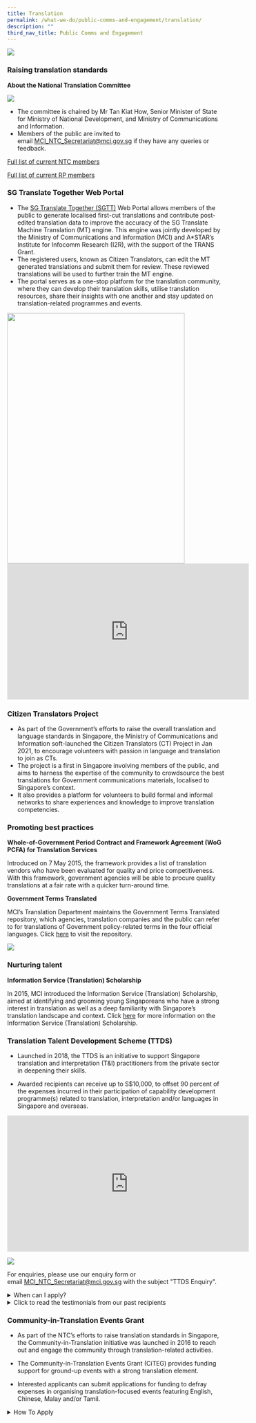 ```yaml
---
title: Translation
permalink: /what-we-do/public-comms-and-engagement/translation/
description: ""
third_nav_title: Public Comms and Engagement
---
```

![](/images/TD/ifg%201_ntc%20banner_mci%20website%20revamp%202023.png)
### Raising translation standards

**About the National Translation Committee**

![](/images/TD/ifg%202_ntc%20and%20rp%20ifg_mci%20website%20revamp%202023.png)

* The committee is chaired by&nbsp;Mr Tan Kiat How, Senior Minister of State for Ministry of National Development, and Ministry of Communications and Information.
* Members of the public are invited to email&nbsp;[MCI_NTC_Secretariat@mci.gov.sg](mailto:MCI_NTC_Secretariat@mci.gov.sg) if they have any queries or feedback.

[Full list of current NTC members](/files/Translation/ntc%205th%20term%20ntc%20cvs_080523.pdf)

[Full list of current RP members](/files/Translation/resource%20panels%205th%20term%20cvs_080523.pdf)

### SG Translate Together Web Portal

* The [SG Translate Together (SGTT)](https://www.sgtranslatetogether.gov.sg/) Web Portal allows members of the public to generate localised first-cut translations and contribute post-edited translation data to improve the accuracy of the SG Translate Machine Translation (MT) engine. This engine was jointly developed by the Ministry of Communications and Information (MCI) and A\*STAR’s Institute for Infocomm Research (I2R), with the support of the TRANS Grant. 
* The registered users, known as Citizen Translators, can edit the MT generated translations and submit them for review. These reviewed translations will be used to further train the MT engine.
* The portal serves as a one-stop platform for the translation community, where they can develop their translation skills, utilise translation resources, share their insights with one another and stay updated on translation-related programmes and events. 

<img style="height:580px; width:411px;" src="/images/TD/sgtt%20edm.jpg">

<iframe allowfullscreen="" allow="accelerometer; autoplay; clipboard-write; encrypted-media; gyroscope; picture-in-picture; web-share" frameborder="0" title="YouTube video player" src="https://www.youtube.com/embed/-OYRSf0Kx_Y" height="315" width="560"></iframe>

### Citizen Translators Project

* As part of the Government’s efforts to raise the overall translation and language standards in Singapore, the Ministry of Communications and Information soft-launched the Citizen Translators (CT) Project in Jan 2021, to encourage volunteers with passion in language and translation to join as CTs. 
* The project is a first in Singapore involving members of the public, and aims to harness the expertise of the community to crowdsource the best translations for Government communications materials, localised to Singapore’s context. 
* It also provides a platform for volunteers to build formal and informal networks to share experiences and knowledge to improve translation competencies.
 
### Promoting best practices

**Whole-of-Government Period Contract and Framework Agreement (WoG PCFA) for Translation Services**

Introduced on 7 May 2015, the framework provides a list of translation vendors who have been evaluated for quality and price competitiveness. With this framework, government agencies will be able to procure quality translations at a fair rate with a quicker turn-around time.

**Government Terms Translated**

MCI’s Translation Department maintains the Government Terms Translated repository, which agencies, translation companies and the public can refer to for translations of Government policy-related terms in the four official languages. Click [here](https://www.translatedterms.gov.sg/)&nbsp;to visit the repository. 

![](/images/TD/ifg%203_gtt%20ifg_mci%20website%20revamp%202023.png)

### Nurturing talent

**Information Service (Translation) Scholarship** 

In 2015, MCI introduced the Information Service (Translation) Scholarship, aimed at identifying and grooming young Singaporeans who have a strong interest in translation as well as a deep familiarity with Singapore’s translation landscape and context. Click [here](/join-us/scholarship/overview/) for more information on the Information Service (Translation) Scholarship.

### Translation Talent Development Scheme (TTDS)

* Launched in 2018, the TTDS is an initiative to support Singapore translation and interpretation (T&amp;I) practitioners from the private sector in deepening their skills. 

* Awarded recipients can receive up to S$10,000, to offset 90 percent of the expenses incurred in their participation of capability development programme(s) related to translation, interpretation and/or languages in Singapore and overseas. 

<iframe allowfullscreen="" allow="accelerometer; autoplay; clipboard-write; encrypted-media; gyroscope; picture-in-picture; web-share" frameborder="0" title="YouTube video player" src="https://www.youtube.com/embed/fnbfRZbJQto" height="315" width="560"></iframe>

![](/images/TD/ttds%20brochure.png)

For enquiries, please use our&nbsp;enquiry form&nbsp;or email&nbsp;[MCI_NTC_Secretariat@mci.gov.sg](mailto:MCI_NTC_Secretariat@mci.gov.sg)&nbsp;with the subject "TTDS Enquiry".

<style>  
  /* Styling for the accordion container */  
  details {  
    border: 1px solid #ccc;  
    background-color: #f9f9f9;  
    border-radius: 4px;  
    padding: 10px;  
    margin-bottom: 10px;  
  }  
  
  /* Styling for the accordion header */  
  summary {  
    font-weight: bold;  
    cursor: pointer;  
  }  
</style>  
  
<details>  
<summary>When can I apply?</summary>
	
<br>Applications are now open from 1 April 2023 to 30 June 2023 (both dates inclusive).	
<br><br>	
	<b>How do I apply?</b>
<br><br>
Step 1: To apply, please prepare the following documents for submission in a single ZIP archive (max file size 7MB):
<br><br>
i. <a href="/files/Translation/ttds_capability%20development%20programme%20form%202023.pdf">Completed Capability Development Plan Form</a><br>
ii. Curriculum vitae<br>
iii. Proof of enrolment (e.g. letter of acceptance / matriculation) OR application (e.g. application acknowledgement emails) OR awaiting confirmation / invitation (e.g. registration emails) from the programme provider of each programme OR planning to apply for upcoming programmes (screenshots of programme details stating the application period if it has yet to commence)<br>
iv. Translation portfolio with non-confidential items (for translation practitioners) and/or testimonials from clients (for both translation and interpretation practitioners)
<br><br>
Step 2: Complete the online application form here and submit your supporting documents from Step 1. Please note that incomplete forms cannot be saved as drafts, and you will have to complete the entire form once you start.
<br><br>
All applications must reach the NTC Secretariat by 2359hrs Singapore time on 30 June 2023. Applications received after this closing date and time shall be disqualified.
<br><br>
The NTC Secretariat also reserves the right to disqualify applicants who fail to complete any form(s) and/or provide any document(s) required in their application.
<br><br>
<b>What happens next?</b>
<br><br>
Shortlisted applicants will be required to attend an interview between July and August and informed of the outcome by October.
<br><br>
Recipients will be appointed as National Translation Committee (NTC) Ambassadors for a duration of up to two years and required to contribute their expertise to NTC initiatives.
<br><br>
All applications are rigorously assessed by our panel of assessors. Only applicants who are shortlisted and clear the final interview will be selected for award.
<br>
<title>Table Example</title>  
 <table><thead><tr><th>TTDS Application Form</th><th>TTDS Application Guide</th></tr></thead><tbody><tr><td><a href="https://form.gov.sg/5b6158b78860f8000f9c89d6">Click here</a></td><td>Application Guide</td></tr></tbody></table>
<br><br>
</details>

<details>  
 <summary>Click to read the testimonials from our past recipients</summary>  
<br>
	<img style="height:400px; width:400px;" src="/images/TD/ttds%20testimonial%20image%201.png">
	<img style="height:400px; width:400px;" src="/images/TD/ttds%20testimonial%20image%202.png">
	<img style="height:400px; width:400px;" src="/images/TD/ttds%20testimonial%20image%203.png">
	<img style="height:400px; width:400px;" src="/images/TD/ttds%20testimonial%20image%204.png">
	<img style="height:400px; width:400px;" src="/images/TD/ttds%20testimonial%20image%205.png">
	<img style="height:400px; width:400px;" src="/images/TD/ttds%20testimonial%20image%206.png">
</details>

### Community-in-Translation Events Grant

* As part of the NTC’s efforts to raise translation standards in Singapore, the Community-in-Translation initiative was launched in 2016 to reach out and engage the community through translation-related activities.

* The Community-in-Translation Events Grant (CiTEG) provides funding support for ground-up events with a strong translation element.&nbsp;

* Interested applicants can submit applications for funding to defray expenses in organising translation-focused events featuring English, Chinese, Malay and/or Tamil.

<style>  
  /* Styling for the accordion container */  
  details {  
    border: 1px solid #ccc;  
    background-color: #f9f9f9;  
    border-radius: 4px;  
    padding: 10px;  
    margin-bottom: 10px;  
  }  
  
  /* Styling for the accordion header */  
  summary {  
    font-weight: bold;  
    cursor: pointer;  
  }  
</style>  
  
<details>  
 <summary>How To Apply</summary> 
<br>
<title>Table Example</title>  
<table><thead><tr><th>Application period</th><th>For proposed events which start in</th></tr></thead><tbody><tr><td>1 January 2023 to 31 January 2023</td><td>April 2023 to July 2023</td></tr><tr><td>1 May 2023 to 31 May 2023</td><td>August 2023 to December 2023</td></tr><tr><td>1 August 2023 to 30 September 2023</td><td>January 2024 to June 2024</td></tr></tbody></table>
<br>
Each applicant can submit only one application per cycle. Late submissions will not be entertained.
<br><br>
Applicants may send the completed <a href="/files/Translation/citeg%20application%20form%20(updated%2030%20apr%202021).pdf">Application Form</a>, together with all relevant supporting documents via the submission form at <a href="https://go.gov.sg/citeg-submit">https://go.gov.sg/citeg-submithere</a>.
<br><br>
Applicants can expect to be notified of their application outcome within two months of application submission. For more information, please refer to: 
<br><br>
<title>Table Example</title>
<table>
    <thead>
      <tr>
        <th>Online Enquiry Form</th>
        <th>Application Guide</th>
        <th>Application Form</th>
      </tr>
    </thead>
    <tbody>
      <tr>
        <td><a href="https://go.gov.sg/citeg-enquiry">Click here</a></td>
        <td>Application Guide</td>
        <td><a href="/files/Translation/citeg%20application%20form%20(updated%2030%20apr%202021).pdf">Click here</a></td>
</tr>
</tbody>
</table><br><br>
</details>